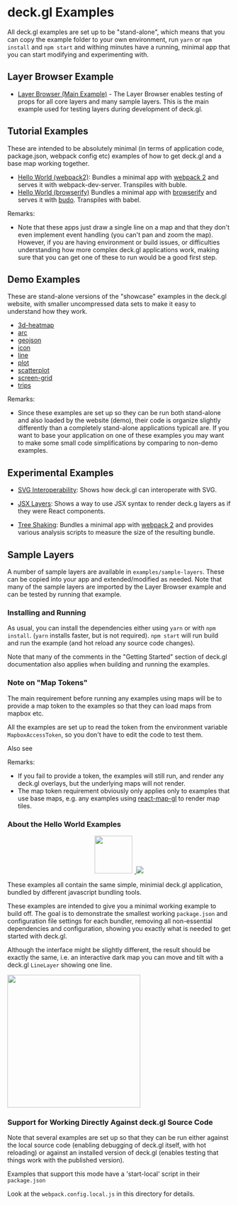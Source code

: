 # deck.gl Examples

All deck.gl examples are set up to be "stand-alone", which means that
you can copy the example folder to your own environment, run `yarn` or `npm install`
and `npm start` and withing minutes have a running, minimal app that you can
start modifying and experimenting with.

## Layer Browser Example

* [Layer Browser (Main Example)](./layer-browser/README.md) - The Layer Browser
  enables testing of props for all core layers and many sample layers.
  This is the main example used for testing layers during development of deck.gl.

## Tutorial Examples

These are intended to be absolutely minimal (in terms of application code,
package.json, webpack config etc) examples of how to get deck.gl and a base
map working together.

* [Hello World (webpack2)](./hello-world-webpack2/README.md): Bundles a minimal app with
  [webpack 2](https://github.com/webpack/webpack) and serves it with webpack-dev-server.
  Transpiles with buble.
* [Hello World (browserify)](./hello-world-browserify/README.md) Bundles a minimal app with
  [browserify](https://github.com/substack/node-browserify) and serves it with
  [budo](https://github.com/mattdesl/budo).
  Transpiles with babel.

Remarks:
* Note that these apps just draw a single line on a map and that they
  don't even implement event handling (you can't pan and zoom the map).
  However, if you are having environment or build issues, or difficulties
  understanding how more complex deck.gl applications work,
  making sure that you can get one of these to run would be a good first step.

## Demo Examples

These are stand-alone versions of the "showcase" examples in the deck.gl
website, with smaller uncompressed data sets to make it easy to understand
how they work.

* [3d-heatmap](./3d-heatmap/README.md)
* [arc](./arc/README.md)
* [geojson](./geojson/README.md)
* [icon](./icon/README.md)
* [line](./line/README.md)
* [plot](./plot/README.md)
* [scatterplot](./scatterplot/README.md)
* [screen-grid](./screen-grid/README.md)
* [trips](./trips/README.md)

Remarks:
* Since these examples are set up so they can be run both stand-alone and
  also loaded by the website (demo), their code is organize slightly
  differently than a completely stand-alone applications typicall are.
  If you want to base your application on one of these examples you may want
  to make some small code simplifications by comparing to non-demo examples.

## Experimental Examples

* [SVG Interoperability](./svg-interoperability/README.md): Shows how
  deck.gl can interoperate with SVG.

* [JSX Layers](./jsx-layers/README.md): Shows a way to use JSX syntax
  to render deck.g layers as if they were React components.

* [Tree Shaking](./tree-shaking/README.md): Bundles a minimal app with
  [webpack 2](https://github.com/webpack/webpack) and provides various
  analysis scripts to measure the size of the resulting bundle.

## Sample Layers

A number of sample layers are available in `examples/sample-layers`. These can
be copied into your app and extended/modified as needed. Note that many of
the sample layers are imported by the Layer Browser example and can be tested
by running that example.


### Installing and Running

As usual, you can install the dependencies either using `yarn` or with `npm install`.
(`yarn` installs faster, but is not required). `npm start` will run build and
run the example (and hot reload any source code changes).

Note that many of the comments in the "Getting Started" section of deck.gl
documentation also applies when building and running the examples.


### Note on "Map Tokens"

The main requirement before running any examples using maps will be to provide
a map token to the examples so that they can load maps from mapbox etc.

All the examples are set up to read the token from the environment variable
`MapboxAccessToken`, so you don't have to edit the code to test them.

Also see

Remarks:
* If you fail to provide a token, the examples will still run,
  and render any deck.gl overlays, but the underlying maps will not render.
* The map token requirement obviously only applies only to examples that use
  base maps, e.g. any examples using
  [react-map-gl](https://github.com/uber/react-map-gl) to render map tiles.


### About the Hello World Examples

<div align="center">
  <a href="./webpack">
    <img height=85 src="https://cdn.pbrd.co/images/55RnpX6a3.png" style="margin-right:5;" />
  </a>
  <a href="./browserify">
    <img src="https://cdn.pbrd.co/images/vAmSmehU.png" />
  </a>
</div>

These examples all contain the same simple, minimial deck.gl application,
bundled by different javascript bundling tools.

These examples are intended to give you a minimal working example to build off.
The goal is to demonstrate the smallest working `package.json`
and configuration file settings for each bundler, removing all non-essential
dependencies and configuration, showing you exactly what is needed to get
started with deck.gl.

Although the interface might be slightly different, the result should be
exactly the same, i.e. an interactive dark map you can move and tilt with a
deck.gl `LineLayer` showing one line.

<img src="https://cdn.pbrd.co/images/53pkY8pz1.png" width="300" />


### Support for Working Directly Against deck.gl Source Code

Note that several examples are set up so that they can be run either
against the local source code (enabling debugging of deck.gl itself,
with hot reloading) or against an installed version of deck.gl
(enables testing that things work with the published version).

Examples that support this mode have a 'start-local' script in their
`package.json`

Look at the `webpack.config.local.js` in this directory for details.

